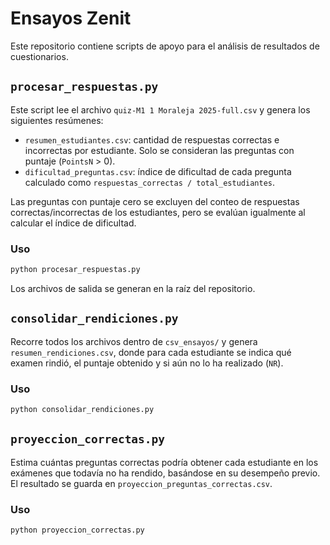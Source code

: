 # Ensayos Zenit

Este repositorio contiene scripts de apoyo para el análisis de resultados
de cuestionarios.

## `procesar_respuestas.py`

Este script lee el archivo `quiz-M1 1 Moraleja 2025-full.csv` y genera
los siguientes resúmenes:

* `resumen_estudiantes.csv`: cantidad de respuestas correctas e
  incorrectas por estudiante. Solo se consideran las preguntas con
  puntaje (`PointsN` > 0).
* `dificultad_preguntas.csv`: índice de dificultad de cada pregunta
  calculado como `respuestas_correctas / total_estudiantes`.

Las preguntas con puntaje cero se excluyen del conteo de respuestas
correctas/incorrectas de los estudiantes, pero se evalúan igualmente al
calcular el índice de dificultad.

### Uso

```bash
python procesar_respuestas.py
```

Los archivos de salida se generan en la raíz del repositorio.

## `consolidar_rendiciones.py`

Recorre todos los archivos dentro de `csv_ensayos/` y genera
`resumen_rendiciones.csv`, donde para cada estudiante se indica qué
examen rindió, el puntaje obtenido y si aún no lo ha realizado (`NR`).

### Uso

```bash
python consolidar_rendiciones.py
```

## `proyeccion_correctas.py`

Estima cuántas preguntas correctas podría obtener cada estudiante en los
exámenes que todavía no ha rendido, basándose en su desempeño previo.
El resultado se guarda en `proyeccion_preguntas_correctas.csv`.

### Uso

```bash
python proyeccion_correctas.py
```
